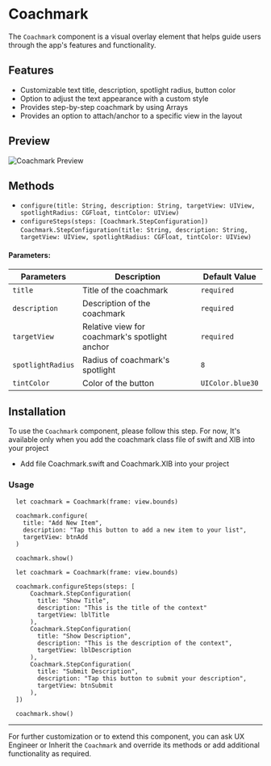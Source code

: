 # Coachmark
The `Coachmark` component is a visual overlay element that helps guide users through the app's features and functionality.

## Features
-  Customizable text title, description, spotlight radius, button color
-  Option to adjust the text appearance with a custom style
-  Provides step-by-step coachmark by using Arrays
-  Provides an option to attach/anchor to a specific view in the layout

## Preview
![Coachmark Preview](https://res.cloudinary.com/dr6cm6n5f/image/upload/v1741333998/coachmark_o262ie.gif)

## Methods
- `configure(title: String, description: String, targetView: UIView, spotlightRadius: CGFloat, tintColor: UIView)`
- `configureSteps(steps: [Coachmark.StepConfiguration])`
  `Coachmark.StepConfiguration(title: String, description: String, targetView: UIView, spotlightRadius: CGFloat, tintColor: UIView)`

#### Parameters:
| Parameters              | Description                                             | Default Value                             |
|-------------------------|---------------------------------------------------------|-------------------------------------------|
| `title`                 | Title of the coachmark                                  | `required`                                |
| `description`           | Description of the coachmark                            | `required`                                |
| `targetView`            | Relative view for coachmark's spotlight anchor          | `required`                                |
| `spotlightRadius`       | Radius of coachmark's spotlight                         | `8`                                       |
| `tintColor`             | Color of the button                                     | `UIColor.blue30`                          |

## Installation
To use the `Coachmark` component, please follow this step.
For now, It's available only when you add the coachmark class file of swift and XIB into your project
- Add file Coachmark.swift and Coachmark.XIB into your project

### Usage
```Example Show One Step
  let coachmark = Coachmark(frame: view.bounds)
        
  coachmark.configure(
    title: "Add New Item",
    description: "Tap this button to add a new item to your list",
    targetView: btnAdd
  )
        
  coachmark.show()
```

```Example Show More Than One Step
  let coachmark = Coachmark(frame: view.bounds)
        
  coachmark.configureSteps(steps: [
      Coachmark.StepConfiguration(
        title: "Show Title",
        description: "This is the title of the context"
        targetView: lblTitle
      ),
      Coachmark.StepConfiguration(
        title: "Show Description",
        description: "This is the description of the context",
        targetView: lblDescription
      ),
      Coachmark.StepConfiguration(
        title: "Submit Description",
        description: "Tap this button to submit your description",
        targetView: btnSubmit
      ),
  ])
        
  coachmark.show()
```
* * *

For further customization or to extend this component, you can ask UX Engineer or Inherit the `Coachmark` and override its methods or add additional functionality as required.
